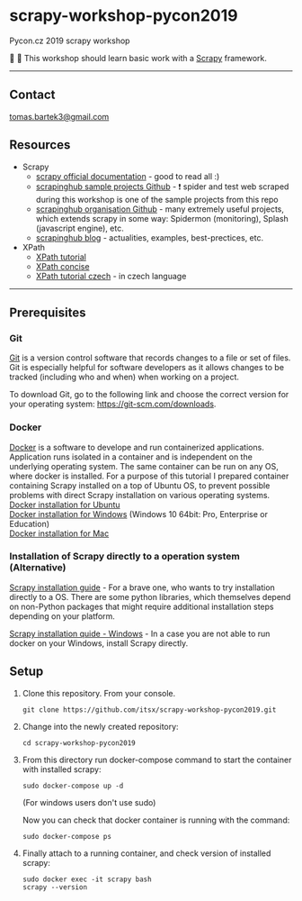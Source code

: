 # scrapy-workshop-pycon2019
Pycon.cz 2019 scrapy workshop

:hamster: :frog: This workshop should learn basic work with a [Scrapy](https://scrapy.org/community/) framework.

---

## Contact

   tomas.bartek3@gmail.com
   
## Resources

  - Scrapy  
    - [scrapy official documentation](https://docs.scrapy.org/en/latest/) - good to read all :)
    - [scrapinghub sample projects Github](https://github.com/scrapinghub/sample-projects) - :exclamation: spider and test web scraped during this workshop is one of the sample projects from this repo
    - [scrapinghub organisation Github](https://github.com/scrapinghub) - many extremely useful projects, which extends
      scrapy in some way: Spidermon (monitoring), Splash (javascript engine), etc.
    - [scrapinghub blog](https://blog.scrapinghub.com/) - actualities, examples, best-prectices, etc.
   - XPath  
     - [XPath tutorial](http://www.zvon.org/comp/r/tut-XPath_1.html#Pages~List_of_XPaths)  
     - [XPath concise](http://plasmasturm.org/log/xpath101/)  
     - [XPath tutorial czech](https://www.interval.cz/clanky/zaklady-jazyka-xpath/) - in czech language

---  
## Prerequisites
### Git
[Git](https://git-scm.com/) is a version control software that records changes
to a file or set of files. Git is especially helpful for software developers
as it allows changes to be tracked (including who and when) when working on a
project.

To download Git, go to the following link and choose the correct version for your
operating system: <https://git-scm.com/downloads>.
### Docker
[Docker](https://www.docker.com/) is a software to develope and run containerized applications. 
Application runs isolated in a container and is independent on the underlying operating system. The same container
can be run on any OS, where docker is installed. For a purpose of this tutorial I prepared container containing Scrapy
installed on a top of Ubuntu OS, to prevent possible problems with direct Scrapy installation on various operating systems.  
  [Docker installation for Ubuntu](https://docs.docker.com/install/linux/docker-ce/ubuntu/#install-using-the-repository)  
  [Docker installation for Windows](https://docs.docker.com/v17.12/docker-for-windows/install/) (Windows 10 64bit: Pro, Enterprise or Education)  
  [Docker installation for Mac](https://docs.docker.com/v17.12/docker-for-mac/install/)  


### Installation of Scrapy directly to a operation system (Alternative)
[Scrapy installation guide](http://docs.scrapy.org/en/latest/intro/install.html) - For a brave one, who wants to try 
installation directly to a OS. There are some python libraries, which themselves depend on non-Python packages that might require additional installation steps depending on your platform.

[Scrapy installation quide - Windows](http://docs.scrapy.org/en/latest/intro/install.html#platform-specific-installation-notes) - In a case you are not able to run docker on your Windows, install Scrapy directly.
## Setup

1. Clone this repository. From your console.
   ```
   git clone https://github.com/itsx/scrapy-workshop-pycon2019.git
   ```
2. Change into the newly created repository:
   ```
   cd scrapy-workshop-pycon2019
   ```
3. From this directory run docker-compose command to start the container with installed scrapy:
   ```
   sudo docker-compose up -d
   ```
   (For windows users don't use sudo)

   Now you can check that docker container is running with the command:
   ```
   sudo docker-compose ps
   ```

5. Finally attach to a running container, and check version of installed scrapy:
   ```
   sudo docker exec -it scrapy bash
   scrapy --version
   ```

